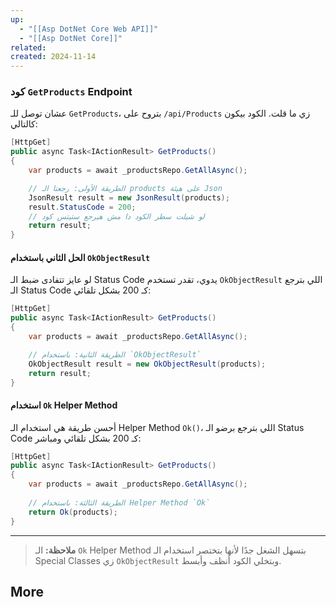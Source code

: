 ```yaml
---
up:
  - "[[Asp DotNet Core Web API]]"
  - "[[Asp DotNet Core]]"
related: 
created: 2024-11-14
---
```

### كود `GetProducts` Endpoint

عشان توصل للـ `GetProducts`، بتروح على `/api/Products` زي ما قلت. 
الكود بيكون كالتالي:

```csharp
[HttpGet]
public async Task<IActionResult> GetProducts()
{
    var products = await _productsRepo.GetAllAsync();

    // الطريقة الأولى: رجعنا الـ products على هيئة Json
    JsonResult result = new JsonResult(products);
    result.StatusCode = 200;
    // لو شيلت سطر الكود دا مش هيرجع ستيتس كود
    return result;
}
```
#### الحل الثاني باستخدام `OkObjectResult`

لو عايز تتفادى ضبط الـ Status Code يدوي، تقدر تستخدم `OkObjectResult` اللي بترجع الـ Status Code كـ 200 بشكل تلقائي:

```csharp
[HttpGet]
public async Task<IActionResult> GetProducts()
{
    var products = await _productsRepo.GetAllAsync();

    // الطريقة الثانية: باستخدام `OkObjectResult`
    OkObjectResult result = new OkObjectResult(products);
    return result;
}
```
#### استخدام `Ok` Helper Method
أحسن طريقة هي استخدام الـ Helper Method `Ok()`، اللي بترجع برضو الـ Status Code كـ 200 بشكل تلقائي ومباشر:

```csharp
[HttpGet]
public async Task<IActionResult> GetProducts()
{
    var products = await _productsRepo.GetAllAsync();
    
    // الطريقة الثالثة: باستخدام Helper Method `Ok`
    return Ok(products);
}
```

---

> **ملاحظة:** الـ `Ok` Helper Method بتسهل الشغل جدًا لأنها بتختصر استخدام الـ Special Classes زي `OkObjectResult` وبتخلي الكود أنظف وأبسط.

## More
